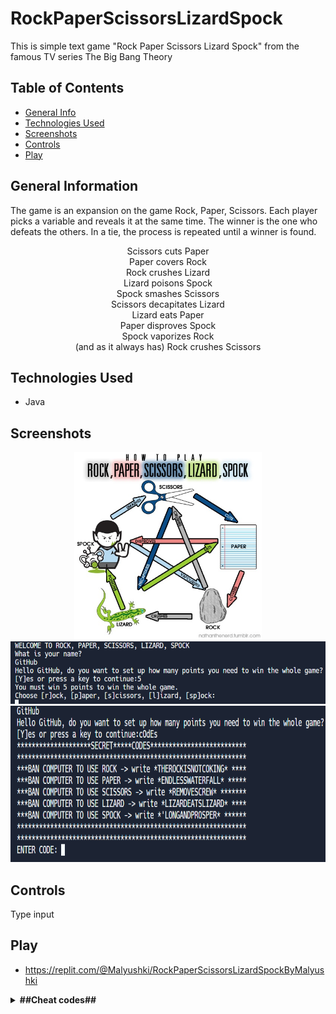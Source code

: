 # RockPaperScissorsLizardSpock
This is simple text game "Rock Paper Scissors Lizard Spock" from the famous TV series The Big Bang Theory 


## Table of Contents
* [General Info](#general-information)
* [Technologies Used](#technologies-used)
* [Screenshots](#screenshots)
* [Controls](#controls)
* [Play](#play)



## General Information
The game is an expansion on the game Rock, Paper, Scissors. Each player picks a variable and reveals it at the same time. The winner is the one who defeats the others. In a tie, the process is repeated until a winner is found.
<p align="center">
Scissors cuts Paper <br />
Paper covers Rock <br />
Rock crushes Lizard <br />
Lizard poisons Spock <br />
Spock smashes Scissors <br />
Scissors decapitates Lizard <br />
Lizard eats Paper <br />
Paper disproves Spock <br />
Spock vaporizes Rock <br />
(and as it always has) Rock crushes Scissors <br />
</p>  



## Technologies Used
- Java


## Screenshots
<p align="center">
<img src="https://raw.githubusercontent.com/Malyushki/RockPaperScissorsLizardSpockByMalyushki/main/img/rules.jpg" width="300" height="300" />
<img src="https://raw.githubusercontent.com/Malyushki/RockPaperScissorsLizardSpockByMalyushki/main/img/gameplay.png" width="800" height="100" />
<img src="https://raw.githubusercontent.com/Malyushki/RockPaperScissorsLizardSpockByMalyushki/main/img/secretCodes.png" width="800" height="250" />
</p>  



## Controls
Type input

## Play
- https://replit.com/@Malyushki/RockPaperScissorsLizardSpockByMalyushki

<details> 
  <summary><b>##Cheat codes##</b></summary>
   When the game asks you to set up points, if you enter "cOdEs" /instead of [Y] for yes/ you will be taken to a secret menu.  
</details>

